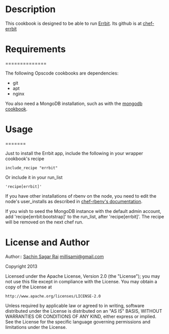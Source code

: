 # Description

This cookbook is designed to be able to run [Errbit](http://github.com/errbit/errbit).
Its github is at [chef-errbit](https://github.com/klamontagne/chef-errbit)

# Requirements
==============

The following Opscode cookbooks are dependencies:

* git
* apt
* nginx

You also need a MongoDB installation, such as with the [mongodb cookbook](https://github.com/edelight/chef-mongodb).

# Usage
=======

Just to install the Errbit app, include the following in your wrapper cookbook's recipe

    include_recipe "errbit"

Or include it in your run\_list

    'recipe[errbit]'

If you have other installations of rbenv on the node, you need to edit the node's user_installs as described in [chef-rbenv's documentation](https://github.com/fnichol/chef-rbenv#-rbenv-installed-for-a-specific-user-with-rubies).

If you wish to seed the MongoDB instance with the default admin account, add 'recipe[errbit:bootstrap]' to the run\_list, after 'recipe[errbit]'. The recipe will be removed on the next chef run.

License and Author
==================

Author:: [Sachin Sagar Rai](http://nepalonrails.com) millisami@gmail.com

Copyright 2013

Licensed under the Apache License, Version 2.0 (the "License");
you may not use this file except in compliance with the License.
You may obtain a copy of the License at

    http://www.apache.org/licenses/LICENSE-2.0

Unless required by applicable law or agreed to in writing, software
distributed under the License is distributed on an "AS IS" BASIS,
WITHOUT WARRANTIES OR CONDITIONS OF ANY KIND, either express or implied.
See the License for the specific language governing permissions and
limitations under the License.
